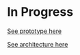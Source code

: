 # In Progress

[See prototype here](https://github.com/jaydanc/pyprodtest/tree/prototype)

[See architecture here](/doc/design.md)